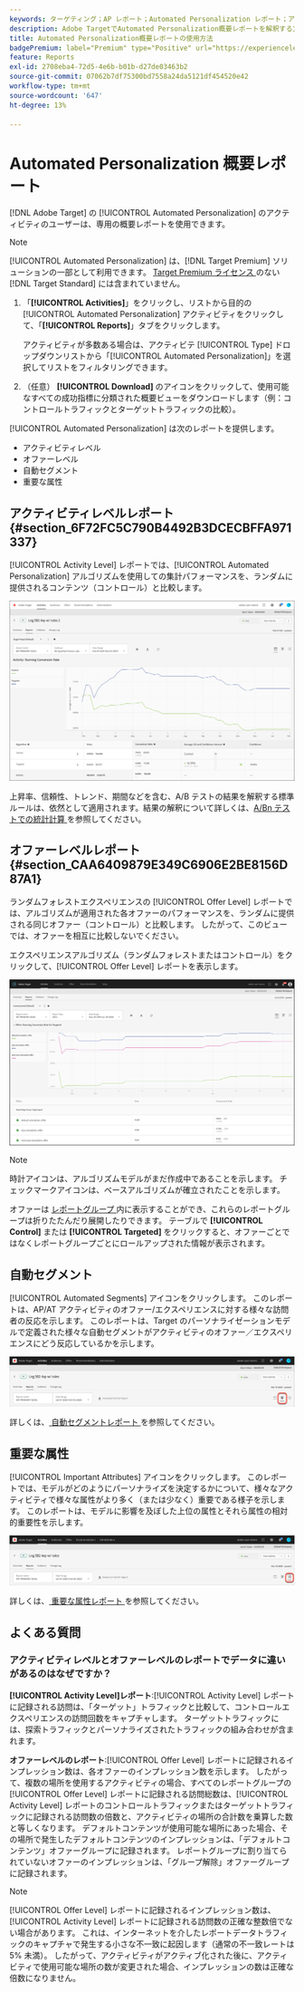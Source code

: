 ```yaml
---
keywords: ターゲティング；AP レポート；Automated Personalization レポート；アクティビティレベル レポート；オファーレベル レポート；オファー詳細レポート；FAQ
description: Adobe TargetでAutomated Personalization概要レポートを解釈する方法について説明します。 このレポートから自動セグメント レポートと重要な属性レポートに切り替えることができます。
title: Automated Personalization概要レポートの使用方法
badgePremium: label="Premium" type="Positive" url="https://experienceleague.adobe.com/docs/target/using/introduction/intro.html?lang=ja#premium newtab=true" tooltip="Target Premium に含まれる機能を確認してください。"
feature: Reports
exl-id: 2708eba4-72d5-4e6b-b01b-d27de03463b2
source-git-commit: 07062b7df75300bd7558a24da5121df454520e42
workflow-type: tm+mt
source-wordcount: '647'
ht-degree: 13%

---
```


# Automated Personalization 概要レポート

[!DNL Adobe Target] の [!UICONTROL Automated Personalization] のアクティビティのユーザーは、専用の概要レポートを使用できます。

>[!NOTE]
>
>[!UICONTROL Automated Personalization] は、[!DNL Target Premium] ソリューションの一部として利用できます。 [Target Premium ライセンス ](/help/main/c-intro/intro.md#premium) のない [!DNL Target Standard] には含まれていません。

1. 「**[!UICONTROL Activities]**」をクリックし、リストから目的の [!UICONTROL Automated Personalization] アクティビティをクリックして、「**[!UICONTROL Reports]**」タブをクリックします。

   アクティビティが多数ある場合は、アクティビテ [!UICONTROL Type] ドロップダウンリストから「[!UICONTROL Automated Personalization]」を選択してリストをフィルタリングできます。

1. （任意） **[!UICONTROL Download]** のアイコンをクリックして、使用可能なすべての成功指標に分類された概要ビューをダウンロードします（例：コントロールトラフィックとターゲットトラフィックの比較）。

[!UICONTROL Automated Personalization] は次のレポートを提供します。

* アクティビティレベル
* オファーレベル
* 自動セグメント
* 重要な属性

## アクティビティレベルレポート {#section_6F72FC5C790B4492B3DCECBFFA971337}

[!UICONTROL Activity Level] レポートでは、[!UICONTROL Automated Personalization] アルゴリズムを使用しての集計パフォーマンスを、ランダムに提供されるコンテンツ（コントロール）と比較します。

![アクティビティレベルレポート](/help/main/c-reports/assets/box_plot_ap.png)

上昇率、信頼性、トレンド、期間などを含む、A/B テストの結果を解釈する標準ルールは、依然として適用されます。結果の解釈について詳しくは、[A/Bn テストでの統計計算 ](/help/main/c-reports/statistical-methodology/statistical-calculations.md) を参照してください。

## オファーレベルレポート {#section_CAA6409879E349C6906E2BE8156D87A1}

ランダムフォレストエクスペリエンスの [!UICONTROL Offer Level] レポートでは、アルゴリズムが適用された各オファーのパフォーマンスを、ランダムに提供される同じオファー（コントロール）と比較します。 したがって、このビューでは、オファーを相互に比較しないでください。

エクスペリエンスアルゴリズム（ランダムフォレストまたはコントロール）をクリックして、[!UICONTROL Offer Level] レポートを表示します。

![Adobe Targetのオファーレベルレポート ](/help/main/c-reports/assets/ap_OfferLevelRpt.png)

>[!NOTE]
>
>時計アイコンは、アルゴリズムモデルがまだ作成中であることを示します。 チェックマークアイコンは、ベースアルゴリズムが確立されたことを示します。

オファーは [ レポートグループ ](/help/main/c-activities/t-automated-personalization/offer-reporting-groups-in-automated-personalization.md) 内に表示することができ、これらのレポートグループは折りたたんだり展開したりできます。 テーブルで **[!UICONTROL Control]** または **[!UICONTROL Targeted]** をクリックすると、オファーごとではなくレポートグループごとにロールアップされた情報が表示されます。

## 自動セグメント

[!UICONTROL Automated Segments] アイコンをクリックします。 このレポートは、AP/AT アクティビティのオファー/エクスペリエンスに対する様々な訪問者の反応を示します。 このレポートは、Target のパーソナライゼーションモデルで定義された様々な自動セグメントがアクティビティのオファー／エクスペリエンスにどう反応しているかを示します。

![ 自動セグメントアイコン ](/help/main/c-reports/assets/icon-automated-sements-ap.png)

詳しくは、[ 自動セグメントレポート ](/help/main/c-reports/c-personalization-insights-reports/automated-segments-report.md) を参照してください。

## 重要な属性

[!UICONTROL Important Attributes] アイコンをクリックします。 このレポートでは、モデルがどのようにパーソナライズを決定するかについて、様々なアクティビティで様々な属性がより多く（または少なく）重要である様子を示します。 このレポートは、モデルに影響を及ぼした上位の属性とそれら属性の相対的重要性を示します。

![ 重要な属性アイコン ](/help/main/c-reports/assets/icon-important-attributes-ap.png)

詳しくは、[ 重要な属性レポート ](/help/main/c-reports/c-personalization-insights-reports/important-attributes-report.md) を参照してください。

## よくある質問

### アクティビティレベルとオファーレベルのレポートでデータに違いがあるのはなぜですか？

**[!UICONTROL Activity Level]レポート**:[!UICONTROL Activity Level] レポートに記録される訪問は、「ターゲット」トラフィックと比較して、コントロールエクスペリエンスの訪問回数をキャプチャします。 ターゲットトラフィックには、探索トラフィックとパーソナライズされたトラフィックの組み合わせが含まれます。

**オファーレベルのレポート**:[!UICONTROL Offer Level] レポートに記録されるインプレッション数は、各オファーのインプレッション数を示します。 したがって、複数の場所を使用するアクティビティの場合、すべてのレポートグループの [!UICONTROL Offer Level] レポートに記録される訪問総数は、[!UICONTROL Activity Level] レポートのコントロールトラフィックまたはターゲットトラフィックに記録される訪問数の倍数と、アクティビティの場所の合計数を乗算した数と等しくなります。 デフォルトコンテンツが使用可能な場所にあった場合、その場所で発生したデフォルトコンテンツのインプレッションは、「デフォルトコンテンツ」オファーグループに記録されます。 レポートグループに割り当てられていないオファーのインプレッションは、「グループ解除」オファーグループに記録されます。

>[!NOTE]
>
>[!UICONTROL Offer Level] レポートに記録されるインプレッション数は、[!UICONTROL Activity Level] レポートに記録される訪問数の正確な整数倍でない場合があります。 これは、インターネットを介したレポートデータトラフィックのキャプチャで発生する小さな不一致に起因します（通常の不一致レートは 5% 未満）。 したがって、アクティビティがアクティブ化された後に、アクティビティで使用可能な場所の数が変更された場合、インプレッションの数は正確な倍数になりません。

